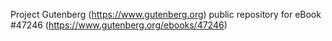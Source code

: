 Project Gutenberg (https://www.gutenberg.org) public repository for eBook #47246 (https://www.gutenberg.org/ebooks/47246)
